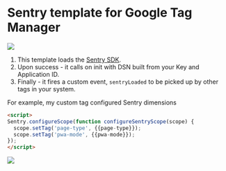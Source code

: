 # Sentry template for Google Tag Manager

![](https://user-images.githubusercontent.com/516342/73126661-46a86a80-3fbe-11ea-9a71-9cb3ad2d8aed.png)

1. This template loads the [Sentry SDK](https://docs.sentry.io/error-reporting/quickstart/?platform=browser).
2. Upon success - it calls on init with DSN built from your Key and Application ID.
3. Finally - it fires a custom event, `sentryLoaded` to be picked up by other tags in your system.

For example, my custom tag configured Sentry dimensions
```html
<script>
Sentry.configureScope(function configureSentryScope(scope) {
  scope.setTag('page-type', {{page-type}});
  scope.setTag('pwa-mode', {{pwa-mode}});
});
</script>
```

![](https://user-images.githubusercontent.com/516342/73126539-a736a800-3fbc-11ea-8d84-f7107b4d657a.png)
